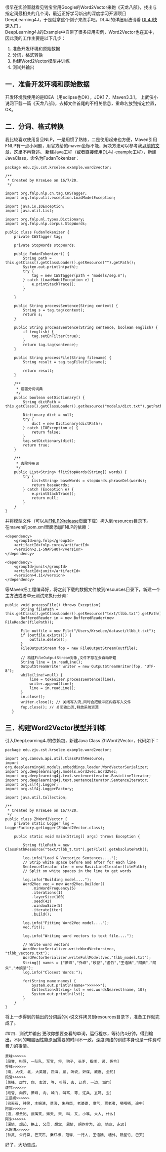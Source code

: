 很早在实验室就看见钱宝宝用Google的Word2Vector来跑《天龙八部》，找出与指定词最相关的几个词，最近正好学习新出的深度学习开源项目DeepLearning4J，于是就拿这个例子来练手吧。DL4J的详细用法请看 [DL4J快速入门](http://deeplearning4j.org/quickstart.html) 。       
DeepLearning4J的Example中自带了很多应用实例，Word2Vector也在其中，因此我的工作主要是以下几步：        

1. 准备开发环境和原始数据
2. 分词，格式转换
3. 构建Word2Vector模型并训练
4. 测试并输出
 
## 一．准备开发环境和原始数据
开发环境我使用的是IDEA（用eclipse也OK），JDK1.7，Maven3.3.1。
上武侠小说网下载一篇《天龙八部》，去掉文件首尾的不相关信息，重命名放到指定位置，OK。

## 二．分词、格式转换
我比较喜欢使用复旦NLP，一是用惯了熟练，二是使用起来也方便，Maven引用FNLP有一点小问题，用官方给的maven坐标不能，解决方法可以参考我[以前的文章](http://blog.csdn.net/a398942089/article/details/51152776)，这里不再赘述。
新建Java工程（或者直接使用DL4J-example工程），新建JavaClass，命名为FudanTokenizer：


```
package edu.zju.cst.krselee.example.word2vector;  

/** 
 * Created by KrseLee on 16/7/20. 
 */  
  
import org.fnlp.nlp.cn.tag.CWSTagger;  
import org.fnlp.util.exception.LoadModelException;  
  
import java.io.IOException;  
import java.util.List;  
  
import org.fnlp.ml.types.Dictionary;  
import org.fnlp.nlp.corpus.StopWords;  

public class FudanTokenizer {  
    private CWSTagger tag;  
  
    private StopWords stopWords;  
  
    public FudanTokenizer() {  
        String path = this.getClass().getClassLoader().getResource("").getPath();  
        System.out.println(path);  
        try {  
            tag = new CWSTagger(path + "models/seg.m");  
        } catch (LoadModelException e) {  
            e.printStackTrace();  
        }  
  
    }  
  
    public String processSentence(String context) {  
        String s = tag.tag(context);  
        return s;  
    }  
  
    public String processSentence(String sentence, boolean english) {  
        if (english) {  
            tag.setEnFilter(true);  
        }  
        return tag.tag(sentence);  
    }  
  
    public String processFile(String filename) {  
        String result = tag.tagFile(filename);  
  
        return result;  
    }  
  
    /** 
     * 设置分词词典 
     */  
    public boolean setDictionary() {  
        String dictPath = this.getClass().getClassLoader().getResource("models/dict.txt").getPath();  
  
        Dictionary dict = null;  
        try {  
            dict = new Dictionary(dictPath);  
        } catch (IOException e) {  
            return false;  
        }  
        tag.setDictionary(dict);  
        return true;  
    }  
  
    /** 
     * 去除停用词 
     */  
    public List<String> flitStopWords(String[] words) {  
        try {  
            List<String> baseWords = stopWords.phraseDel(words);  
            return baseWords;  
        } catch (Exception e) {  
            e.printStackTrace();  
            return null;  
        }  
    }  
}  
```

并将模型文件（可以从[FNLP的release页面](https://github.com/FudanNLP/fnlp/releases)下载）拷入到resources目录下。          
在maven的pom.xml里面添加FNLP的依赖：

```
<dependency>  
    <groupId>org.fnlp</groupId>  
    <artifactId>fnlp-core</artifactId>  
    <version>2.1-SNAPSHOT</version>  
</dependency>  
  
<dependency>  
    <groupId>junit</groupId>  
    <artifactId>junit</artifactId>  
    <version>4.11</version>  
</dependency>  
```

等Maven把工程编译好，将之前下载的数据文件放到resources目录下，新建一个主方法或者单元测试来执行分词：
 
```
public void processFile() throws Exception{  
       String filePath = this.getClass().getClassLoader().getResource("text/tlbb.txt").getPath();  
       BufferedReader in = new BufferedReader(new FileReader(filePath));  
  
       File outfile = new File("/Users/KrseLee/dataset/tlbb_t.txt");  
       if (outfile.exists()) {  
           outfile.delete();  
       }  
       FileOutputStream fop = new FileOutputStream(outfile);  
  
       // 构建FileOutputStream对象,文件不存在会自动新建  
       String line = in.readLine();  
       OutputStreamWriter writer = new OutputStreamWriter(fop, "UTF-8");  
       while(line!=null) {  
           line = tokenizer.processSentence(line);  
           writer.append(line);  
           line = in.readLine();  
       }  
       in.close();  
       writer.close(); // 关闭写入流,同时会把缓冲区内容写入文件  
       fop.close(); // 关闭输出流,释放系统资源  
   }  
```

## 三．构建Word2Vector模型并训练
引入DeepLearning4J的依赖包，新建Java Class ZhWord2Vector，代码如下：

```
package edu.zju.cst.krselee.example.word2vector;  
  
import org.canova.api.util.ClassPathResource;  
import org.deeplearning4j.models.embeddings.loader.WordVectorSerializer;  
import org.deeplearning4j.models.word2vec.Word2Vec;  
import org.deeplearning4j.text.sentenceiterator.BasicLineIterator;  
import org.deeplearning4j.text.sentenceiterator.SentenceIterator;  
import org.slf4j.Logger;  
import org.slf4j.LoggerFactory;  
  
import java.util.Collection;  
  
/** 
 * Created by KrseLee on 16/7/20. 
 */  
public class ZhWord2Vector {  
    private static Logger log = LoggerFactory.getLogger(ZhWord2Vector.class);  
  
    public static void main(String[] args) throws Exception {  
  
        String filePath = new ClassPathResource("text/tlbb_t.txt").getFile().getAbsolutePath();  
  
        log.info("Load & Vectorize Sentences....");  
        // Strip white space before and after for each line  
        SentenceIterator iter = new BasicLineIterator(filePath);  
        // Split on white spaces in the line to get words  
  
        log.info("Building model....");  
        Word2Vec vec = new Word2Vec.Builder()  
            .minWordFrequency(5)  
            .iterations(1)  
            .layerSize(100)  
            .seed(42)  
            .windowSize(5)  
            .iterate(iter)  
            .build();  
  
        log.info("Fitting Word2Vec model....");  
        vec.fit();  
  
        log.info("Writing word vectors to text file....");  
  
        // Write word vectors  
        WordVectorSerializer.writeWordVectors(vec, "tlbb_vectors.txt");  
        WordVectorSerializer.writeFullModel(vec,"tlbb_model.txt");  
        String[] names = {"萧峰","乔峰","段誉","虚竹","王语嫣","阿紫","阿朱","木婉清"};  
        log.info("Closest Words:");  
  
        for(String name:names) {  
            System.out.println(name+">>>>>>");  
            Collection<String> lst = vec.wordsNearest(name, 10);  
            System.out.println(lst);  
        }  
    }  
}  
```

将上一步得到的输出的分词后的小说文件拷贝到resources目录下，准备工作就完成了。

##四．测试并输出
更改你想要查看的单词，运行程序，等待约4分钟，得到输出。不同的电脑因性能原因需要的时间不一致，深度网络的训练本身也是一件费时费力的事情。

```
萧峰>>>>>>  
[段誉, 叫骂, 一队队, 军官, 将, 狗子, 长矛, 指挥, 说, 传令]  
乔峰>>>>>>  
[南, 大侠, 北, 大英雄, 四海, 厮, 听说, 奸谋, 威震, 全舵]  
段誉>>>>>>  
[萧峰, 虚竹, 向, 玄渡, 等, 叫骂, 去, 辽兵, 一边, 城门]  
虚竹>>>>>>  
[段誉, 向西, 萧峰, 向, 城门, 叫骂, 等, 辽兵, 玄鸣, 去]  
王语嫣>>>>>>  
[巴天石, 钟灵, 木婉清, 草海, 朱丹臣, 老婆婆, 瘴气, 贾老者, 嗒嗒嗒, 途中]  
阿紫>>>>>>  
[道, 穆贵妃, 抿嘴笑, 姊夫, 来, 叫, 又, 小嘴, 大人, 什么]  
阿朱>>>>>>  
[深情, 想起, 换上, 父母, 想念, 恩情, 胡作非为, 迫, 情意, 永远]  
木婉清>>>>>>  
[钟灵, 朱丹臣, 巴天石, 秦红棉, 范骅, 一行人, 王语嫣, 墙外, 阮星竹, 巴天]  
```

好了，大功告成。